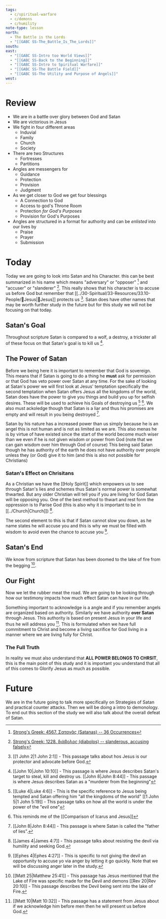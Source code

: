 ```yaml
---
tags:
  - c/spiritual-warfare
  - c/demons
  - c/humility
note-type: lesson
north:
  - The Battle is the Lords
  - "[[GABC SS-The_Battle_Is_The_Lords]]"
south: 
east:
  - "[[GABC SS-Intro too World Views]]"
  - "[[GABC SS-Back to the Beginning]]"
  - "[[GABC SS-Intro to Spiritual Warfare]]"
  - "[[GABC SS-The Battle Field]]"
  - "[[GABC SS-The Utility and Purpose of Angels]]"
west: 
---
```

# Review
- We are in a battle over glory between God and Satan
- We are victorious in Jesus
- We fight in four different areas
    - Induvial
    - Family
    - Church
    - Society
- There are two Structures
    - Fortresses
    - Partitions
- Angles are messengers for
    - Guidance
    - Protection
    - Provision
    - Judgment
- As we get closer to God we get four blessings
    - A Connection to God
    - Access to god's Throne Room
    - Protection *for God's Purposes*
    - Provision for God's Purposes
- Angles are structured in a format for authority and can be *enlisted* into our lives by
    - Praise
    - Prayer
    - Submission


# Today

Today we are going to look into Satan and his Character. this can be best summarized in his name which means "adversary" or "opposer" [^cite1] and "accuser" or "slanderer" [^cite2]. This really shows that his character is to accuse us before God but remember that [[../30-Spiritual/33-Resources/33.10-People/👼Jesus|👼Jesus]] protects us [^b1]. Satan does have other names that may be worth further study in the future but for this study we will not be focusing on that today.

[^cite1]: [Strong's Greek: 4567. Σατανᾶς (Satanas) -- 36 Occurrences](https://biblehub.com/greek/strongs_4567.htm)
[^cite2]: [Strong's Greek: 1228. διάβολος (diabolos) -- slanderous, accusing falsely](https://biblehub.com/greek/1228.htm)
[^b1]: [[1 John 2|1 John 2:1]] - This passage talks about hos Jesus is our protector and advocate before God.
## Satan's Goal

Throughout scripture Satan is compared to a wolf, a destroy, a trickster all of these focus on that Satan's goal is to kill us [^b2].

[^b2]:  [[John 10|John 10:10]] - This passage is where Jesus describes Satan's target to steal, kill and destroy us.
  [[John 8|John 8:44]] - This passage is where Jesus describes Satan as a "murderer from the beginning"
## The Power of Satan
Before we being here it is important to remember that God is sovereign. This means that if Satan is going to do a thing he **must** ask for permission or that God has veto power over Satan at any time. For the sake of looking at Satan's power we will first look at Jesus' temptation specifically the second temptation when Satan offers Jesus all the kingdoms of the world, Satan does have the power to give you things and build you up for selfish desires. These will be used to achieve his Goals of destroying us [^b2a] [^related1]. We also must ackoledge though that Satan is a liar and thus his promises are empty and will result in you being destroyed [^b2b].

Satan by his nature has a increased power than us simply because he is an angel this is not human and is not as limited as we are. This also menas he is by virtue of have existed since the start of the world become much wiser than we even if he is not given wisdom or power from God (note that we can gain wisdom over him through God of course) This being said Satan though he has authority of  the earth he does not have authority over people unless they (or God) give it to him (and this is also not possible for Christians)

[^b2a]: [[Luke 4|Luke 4:6]] - This is the specific reference to Jesus being tempted and Satan offering him "all the kingdoms of the world"
  [[1 John 5|1 John 5:19]] - This passage talks on how all the world is under the power of the "evil one"
[^related1]: This reminds me of the [[Comparison of Icarus and Jesus]]
[^b2b]: [[John 8|John 8:44]] - This passage is where Satan is called the "father of lies".

### Satan's Effect on Chrisitans

As a Christian we have the [[Holy Spirit]] which empowers us to see through Satan's lies and schemes thus Satan's normal power is somewhat thwarted. But any older Christian will tell you if you are living for God Satan will be opposing you. One of the best method to thwart and rest form the oppression is to Parise God (this is also why it is important to be in [[../Church|Church]])  [^b2c].

The second element to this is that if Satan cannot slow you down, as he name states he will accuse you and this is why we must be filled with wisdom to avoid even the chance to accuse you [^b2d].

[^b2c]: [[James 4|James 4:7]] - This passage talks about resisting the devil via humility and seeking God.
[^b2d]: [[Ephes 4|Ephes 4:27]] - This is specific to not giving the devil an opportunity to accuse yo via anger by letting it go quickly. Note that we will be discussing anger later in the study.

## Satan's End
We know from scripture that Satan has been doomed to the lake of fire from the begging [^b3].

[^b3]: [[Matt 25|Matthew 25:41]] - This passage has Jesus mentioned that the Lake of Fire was specific made for the Devil and demons
  [[Rev 20|Rev 20:10]] - This passage describes the Devil being sent into the lake of Fire.


## Our Fight
Now we let the rubber meat the road. We are going to be looking through how our testimony impacts how much effect Satan can have in our life.

Something important to acknowledge is a angle and if you remember angels are organized based on authority. Similarly we have authority **over Satan** through Jesus. This authority is based on present Jesus in your life and thus he will address you [^b4]. This is formulated when we have full commitment to Christ and become a living sacrifice for God living in a manner where we are living fully for Christ.

### The Full Truth

In reality we must also understand that **ALL POWER BELONGS TO CHRSIT**, this is the main point of this study and it is important you understand that all of this comes to Glorify Jesus as much as possible.

[^b4]: [[Matt 10|Matt 10:32]] - This passage has a statement from Jesus about if we acknowledge him before men then he will present us before God.
# Future
We are in the future going to talk more specifically on Strategies of Satan and practical counter attacks. Then we will be doing a intro to demonology. To end out this section of the study we will also talk about the overall defeat of Satan.